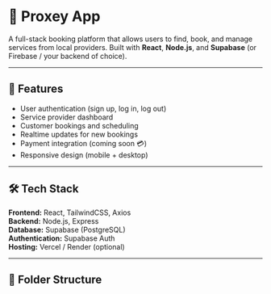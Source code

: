 # 🧾 Proxey App

A full-stack booking platform that allows users to find, book, and manage services from local providers. Built with **React**, **Node.js**, and **Supabase** (or Firebase / your backend of choice).

---

## 🚀 Features
- User authentication (sign up, log in, log out)
- Service provider dashboard
- Customer bookings and scheduling
- Realtime updates for new bookings
- Payment integration (coming soon 💳)
- Responsive design (mobile + desktop)

---

## 🛠 Tech Stack
**Frontend:** React, TailwindCSS, Axios  
**Backend:** Node.js, Express  
**Database:** Supabase (PostgreSQL)  
**Authentication:** Supabase Auth  
**Hosting:** Vercel / Render (optional)

---

## 📂 Folder Structure
